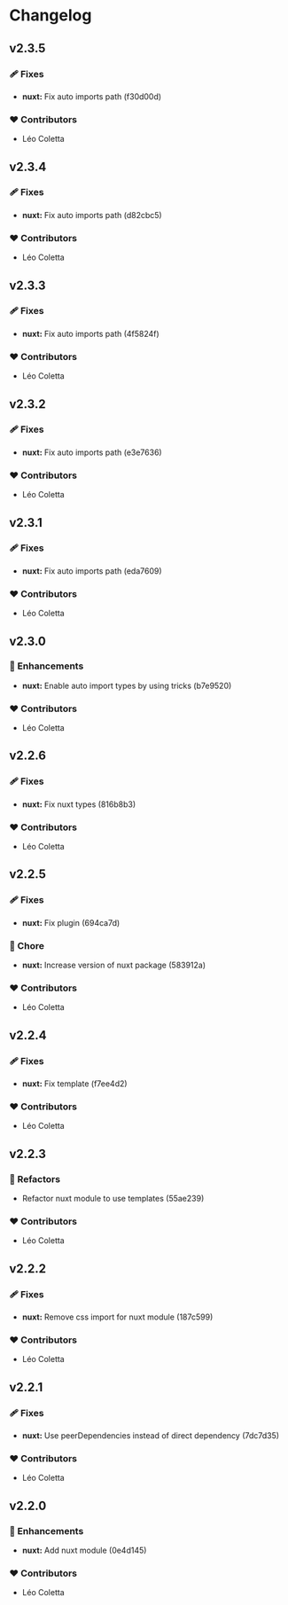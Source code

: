 # Changelog


## v2.3.5


### 🩹 Fixes

  - **nuxt:** Fix auto imports path (f30d00d)

### ❤️  Contributors

- Léo Coletta

## v2.3.4


### 🩹 Fixes

  - **nuxt:** Fix auto imports path (d82cbc5)

### ❤️  Contributors

- Léo Coletta

## v2.3.3


### 🩹 Fixes

  - **nuxt:** Fix auto imports path (4f5824f)

### ❤️  Contributors

- Léo Coletta

## v2.3.2


### 🩹 Fixes

  - **nuxt:** Fix auto imports path (e3e7636)

### ❤️  Contributors

- Léo Coletta

## v2.3.1


### 🩹 Fixes

  - **nuxt:** Fix auto imports path (eda7609)

### ❤️  Contributors

- Léo Coletta

## v2.3.0


### 🚀 Enhancements

  - **nuxt:** Enable auto import types by using tricks (b7e9520)

### ❤️  Contributors

- Léo Coletta

## v2.2.6


### 🩹 Fixes

  - **nuxt:** Fix nuxt types (816b8b3)

### ❤️  Contributors

- Léo Coletta

## v2.2.5


### 🩹 Fixes

  - **nuxt:** Fix plugin (694ca7d)

### 🏡 Chore

  - **nuxt:** Increase version of nuxt package (583912a)

### ❤️  Contributors

- Léo Coletta

## v2.2.4


### 🩹 Fixes

  - **nuxt:** Fix template (f7ee4d2)

### ❤️  Contributors

- Léo Coletta

## v2.2.3


### 💅 Refactors

  - Refactor nuxt module to use templates (55ae239)

### ❤️  Contributors

- Léo Coletta

## v2.2.2


### 🩹 Fixes

  - **nuxt:** Remove css import for nuxt module (187c599)

### ❤️  Contributors

- Léo Coletta

## v2.2.1


### 🩹 Fixes

  - **nuxt:** Use peerDependencies instead of direct dependency (7dc7d35)

### ❤️  Contributors

- Léo Coletta

## v2.2.0


### 🚀 Enhancements

  - **nuxt:** Add nuxt module (0e4d145)

### ❤️  Contributors

- Léo Coletta

